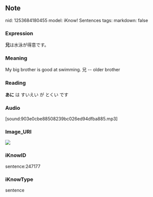 ## Note
nid: 1253684180455
model: iKnow! Sentences
tags: 
markdown: false

### Expression
<b>兄</b>は水泳が得意です。

### Meaning
My big brother is good at swimming.
兄 -- older brother

### Reading
<b>あに</b> は すいえい が とくい です

### Audio
[sound:903e0cbe88508239bc026ed94dfba885.mp3]

### Image_URI
<img src="6eb6a612b8ea6ef477ba71c32dc045f5.jpg">

### iKnowID
sentence:247177

### iKnowType
sentence
